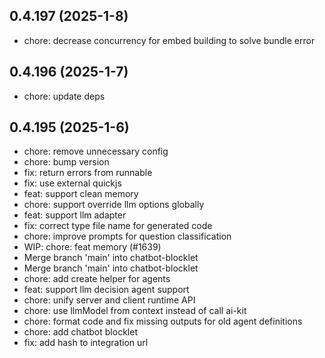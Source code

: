 ## 0.4.197 (2025-1-8)

- chore: decrease concurrency for embed building to solve bundle error

## 0.4.196 (2025-1-7)

- chore: update deps

## 0.4.195 (2025-1-6)

- chore: remove unnecessary config
- chore: bump version
- fix: return errors from runnable
- fix: use external quickjs
- feat: support clean memory
- chore: support override llm options globally
- feat: support llm adapter
- fix: correct type file name for generated code
- chore: improve prompts for question classification
- WIP: chore: feat memory (#1639)
- Merge branch 'main' into chatbot-blocklet
- Merge branch 'main' into chatbot-blocklet
- chore: add create helper for agents
- feat: support llm decision agent support
- chore: unify server and client runtime API
- chore: use llmModel from context instead of call ai-kit
- chore: format code and fix missing outputs for old agent definitions
- chore: add chatbot blocklet
- fix: add hash to integration url